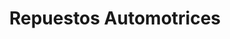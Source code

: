 ---
title: "Repuestos Automotrices"
url: /badajoz/repuestos-automotrices/
shop: piezas de automóviles
---